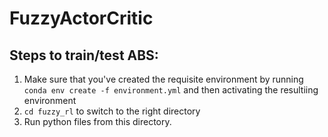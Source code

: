 # FuzzyActorCritic

## Steps to train/test ABS:
1. Make sure that you've created the requisite environment by running `conda env create -f environment.yml` and then activating the resultiing environment
2. `cd fuzzy_rl` to switch to the right directory
3. Run python files from this directory.
